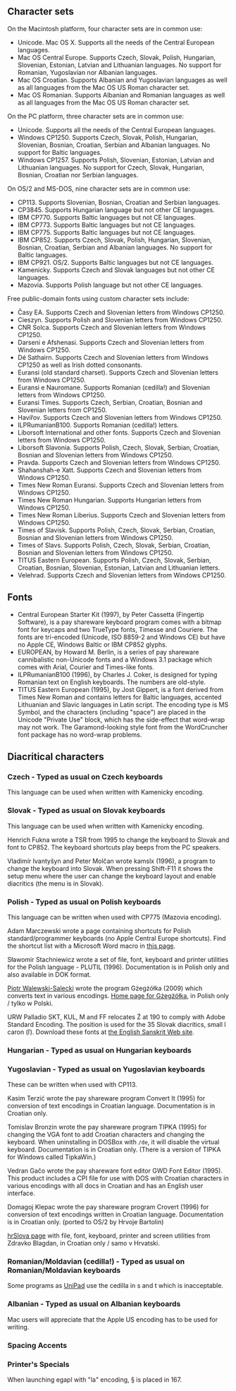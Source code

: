 ﻿## Character sets
On the Macintosh platform, four character sets are in common use:
* Unicode. Mac OS X. Supports all the needs of the Central European languages.
* Mac OS Central Europe. Supports Czech, Slovak, Polish, Hungarian, Slovenian, Estonian, Latvian and Lithuanian languages. No support for Romanian, Yugoslavian nor Albanian languages.
* Mac OS Croatian. Supports Albanian and Yugoslavian languages as well as all languages from the Mac OS US Roman character set.
* Mac OS Romanian. Supports Albanian and Romanian languages as well as all languages from the Mac OS US Roman character set.

On the PC platform, three character sets are in common use:
* Unicode. Supports all the needs of the Central European languages.
* Windows CP1250. Supports Czech, Slovak, Polish, Hungarian, Slovenian, Bosnian, Croatian, Serbian and Albanian languages. No support for Baltic languages.
* Windows CP1257. Supports Polish, Slovenian, Estonian, Latvian and Lithuanian languages. No support for Czech, Slovak, Hungarian, Bosnian, Croatian nor Serbian languages.

On OS/2 and MS-DOS, nine character sets are in common use:
* CP113. Supports Slovenian, Bosnian, Croatian and Serbian languages.
* CP3845. Supports Hungarian language but not other CE languages.
* IBM CP770. Supports Baltic languages but not CE languages.
* IBM CP773. Supports Baltic languages but not CE languages.
* IBM CP775. Supports Baltic languages but not CE languages.
* IBM CP852. Supports Czech, Slovak, Polish, Hungarian, Slovenian, Bosnian, Croatian, Serbian and Albanian languages. No support for Baltic languages.
* IBM CP921. OS/2. Supports Baltic languages but not CE languages.
* Kamenicky. Supports Czech and Slovak languages but not other CE languages.
* Mazovia. Supports Polish language but not other CE languages.

Free public-domain fonts using custom character sets include:
* Časy EA. Supports Czech and Slovenian letters from Windows CP1250.
* Cieszyn. Supports Polish and Slovenian letters from Windows CP1250.
* CNR Solca. Supports Czech and Slovenian letters from Windows CP1250.
* Darseni e Afshenasi. Supports Czech and Slovenian letters from Windows CP1250.
* Dé Sathairn. Supports Czech and Slovenian letters from Windows CP1250 as well as Irish dotted consonants.
* Euransi (old standard charset). Supports Czech and Slovenian letters from Windows CP1250.
* Euransi e Nauromane. Supports Romanian (cedilla!) and Slovenian letters from Windows CP1250.
* Euransi Times. Supports Czech, Serbian, Croatian, Bosnian and Slovenian letters from CP1250.
* Havířov. Supports Czech and Slovenian letters from Windows CP1250.
* ILPRumanianB100. Supports Romanian (cedilla!) letters.
* Liborsoft International and other fonts. Supports Czech and Slovenian letters from Windows CP1250.
* Liborsoft Slavonia. Supports Polish, Czech, Slovak, Serbian, Croatian, Bosnian and Slovenian letters from Windows CP1250.
* Pravda. Supports Czech and Slovenian letters from Windows CP1250.
* Shahanshah-e Xatt. Supports Czech and Slovenian letters from Windows CP1250.
* Times New Roman Euransi. Supports Czech and Slovenian letters from Windows CP1250.
* Times New Roman Hungarian. Supports Hungarian letters from Windows CP1250.
* Times New Roman Liberius. Supports Czech and Slovenian letters from Windows CP1250.
* Times of Slavisk. Supports Polish, Czech, Slovak, Serbian, Croatian, Bosnian and Slovenian letters from Windows CP1250.
* Times of Slavs. Supports Polish, Czech, Slovak, Serbian, Croatian, Bosnian and Slovenian letters from Windows CP1250.
* TITUS Eastern European. Supports Polish, Czech, Slovak, Serbian, Croatian, Bosnian, Slovenian, Estonian, Latvian and Lithuanian letters.
* Velehrad. Supports Czech and Slovenian letters from Windows CP1250.

## Fonts
* Central European Starter Kit (1997), by Peter Cassetta (Fingertip Software), is a pay shareware keyboard program comes with a bitmap font for keycaps and two TrueType fonts, Timesse and Couriere. The fonts are tri-encoded (Unicode, ISO 8859-2 and Windows CE) but have no Apple CE, Windows Baltic or IBM CP852 glyphs.
* EUROPEAN, by Howard M. Berlin, is a series of pay shareware cannibalistic non-Unicode fonts and a Windows 3.1 package which comes with Arial, Courier and Times-like fonts.
* ILPRumanianB100 (1996), by Charles J. Coker, is designed for typing Romanian text on English keyboards. The numbers are old-style.
* TITUS Eastern European (1995), by Jost Gippert, is a font derived from Times New Roman and contains letters for Baltic languages, accented Lithuanian and Slavic languages in Latin script. The encoding type is MS Symbol, and the characters (including "space") are placed in the Unicode "Private Use" block, which has the side-effect that word-wrap may not work. The Garamond-looking style font from the WordCruncher font package has no word-wrap problems.

## Diacritical characters

### Czech - Typed as usual on Czech keyboards
This language can be used when written with Kamenicky encoding.

### Slovak - Typed as usual on Slovak keyboards
This language can be used when written with Kamenicky encoding.

Henrich Fukna wrote a TSR from 1995 to change the keyboard to Slovak and font to CP852. The keyboard shortcuts play beeps from the PC speakers.

Vladimír Ivantyšyn and Peter Molčan wrote kamslx (1996), a program to change the keyboard into Slovak. When pressing Shift-F11 it shows the setup menu where the user can change the keyboard layout and enable diacritics (the menu is in Slovak).

### Polish - Typed as usual on Polish keyboards
This language can be written when used with CP775 (Mazovia encoding).

Adam Marczewski wrote a page containing shortcuts for Polish standard/programmer keyboards (no Apple Central Europe shortcuts). Find the shortcut list with a Microsoft Word macro in [this page](http://adsorption.org/awm/info/pl-codes.htm).

Sławomir Stachniewicz wrote a set of file, font, keyboard and printer utilities for the Polish language - PLUTIL (1996). Documentation is in Polish only and also available in DOK format.

[Piotr Walewski-Salecki](http://www.walewski-salecki.pl/) wrote the program Gżegżółka (2009) which converts text in various encodings. [Home page for Gżegżółka](http://www.gzegzolka.com/), in Polish only / tylko w Polski.

URW Palladio SKT, KUL, M and FF relocates Ź at 190 to comply with Adobe Standard Encoding. The position is used for the 35 Slovak diacritics, small l caron (ľ). Download these fonts at [the English Sanskrit Web site](http://www.sanskritweb.net/).

### Hungarian - Typed as usual on Hungarian keyboards

### Yugoslavian - Typed as usual on Yugoslavian keyboards
These can be written when used with CP113.

Kasim Terzić wrote the pay shareware program Convert It (1995) for conversion of text encodings in Croatian language. Documentation is in Croatian only.

Tomislav Bronzin wrote the pay shareware program TIPKA (1995) for changing the VGA font to add Croatian characters and changing the keyboard. When uninstalling in DOSBox with `/de`, it will disable the virtual keyboard. Documentation is in Croatian only. (There is a version of TIPKA for Windows called TipkaWin.)

Vedran Gačo wrote the pay shareware font editor GWD Font Editor (1995). This product includes a CPI file for use with DOS with Croatian characters in various encodings with all docs in Croatian and has an English user interface.

Domagoj Klepac wrote the pay shareware program Crovert (1996) for conversion of text encodings written in Croatian language. Documentation is in Croatian only. (ported to OS/2 by Hrvoje Bartolin)

[hrSlova page](http://www.blagi.net/hrslova/hrslovpl.html) with file, font, keyboard, printer and screen utilities from Zdravko Blagdan, in Croatian only / samo v Hrvatski.

### Romanian/Moldavian (cedilla!) - Typed as usual on Romanian/Moldavian keyboards
Some programs as [UniPad](http://www.unipad.org/) use the cedilla in s and t which is inacceptable.

### Albanian - Typed as usual on Albanian keyboards
Mac users will appreciate that the Apple US encoding has to be used for writing.

### Spacing Accents

### Printer's Specials

When launching egapl with "la" encoding, § is placed in 167.
